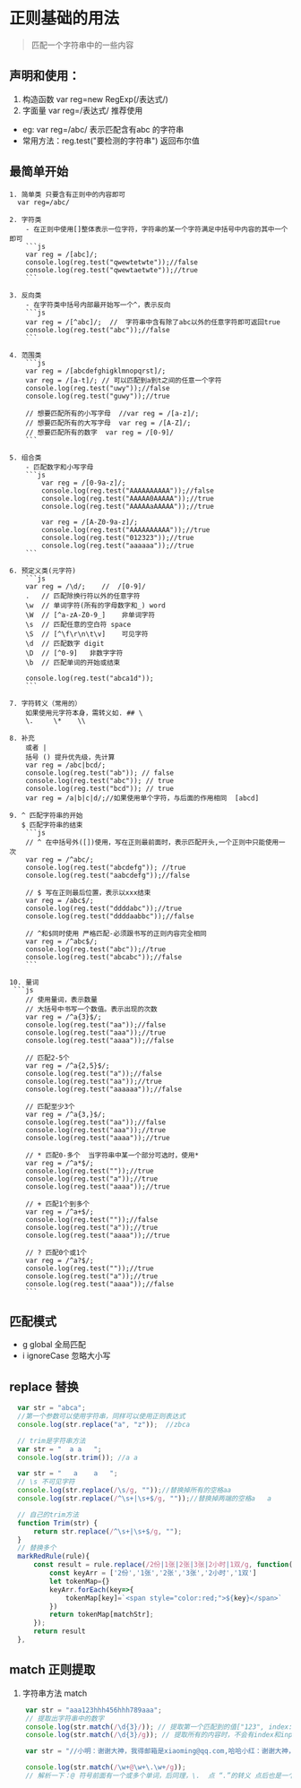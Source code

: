 # 正则基础的用法
>匹配一个字符串中的一些内容
## 声明和使用：
1. 构造函数 var reg=new RegExp(/表达式/)
2. 字面量  var reg=/表达式/  推荐使用
  - eg: var reg=/abc/ 表示匹配含有abc 的字符串
  - 常用方法：reg.test("要检测的字符串") 返回布尔值
## 最简单开始
    1. 简单类 只要含有正则中的内容即可
      var reg=/abc/

    2. 字符类
        - 在正则中使用[]整体表示一位字符，字符串的某一个字符满足中括号中内容的其中一个即可
        ```js
        var reg = /[abc]/;
        console.log(reg.test("qwewtetwte"));//false
        console.log(reg.test("qwewtaetwte"));//true
        ```

    3. 反向类
        - 在字符类中括号内部最开始写一个^，表示反向
        ```js
        var reg = /[^abc]/;  //  字符串中含有除了abc以外的任意字符即可返回true
        console.log(reg.test("abc"));//false
        ```

    4. 范围类
        ```js
        var reg = /[abcdefghigklmnopqrst]/;
        var reg = /[a-t]/; // 可以匹配到a到t之间的任意一个字符
        console.log(reg.test("uwy"));//false
        console.log(reg.test("guwy"));//true

        // 想要匹配所有的小写字母  //var reg = /[a-z]/;
        // 想要匹配所有的大写字母  var reg = /[A-Z]/;
        // 想要匹配所有的数字  var reg = /[0-9]/
        ```

    5. 组合类
        - 匹配数字和小写字母
        ```js
            var reg = /[0-9a-z]/;
            console.log(reg.test("AAAAAAAAAA"));//false
            console.log(reg.test("AAAAA0AAAAA"));//true
            console.log(reg.test("AAAAAaAAAAA"));//true

            var reg = /[A-Z0-9a-z]/;
            console.log(reg.test("AAAAAAAAAA"));//true
            console.log(reg.test("012323"));//true
            console.log(reg.test("aaaaaa"));//true
        ```

    6. 预定义类(元字符)
        ```js
        var reg = /\d/;    //  /[0-9]/
        .   // 匹配除换行符以外的任意字符
        \w	// 单词字符(所有的字母数字和_) word
        \W	// [^a-zA-Z0-9_]	非单词字符
        \s	// 匹配任意的空白符 space
        \S	// [^\f\r\n\t\v]	可见字符
        \d	// 匹配数字 digit
        \D	// [^0-9]	非数字字符
        \b	// 匹配单词的开始或结束 

        console.log(reg.test("abca1d"));
        ```

    7. 字符转义（常用的）
        如果使用元字符本身，需转义如. ## \
        \.     \*    \\

    8. 补充
        或者 |         
        括号 () 提升优先级，先计算
        var reg = /abc|bcd/;
        console.log(reg.test("ab")); // false
        console.log(reg.test("abc")); // true
        console.log(reg.test("bcd")); // true
        var reg = /a|b|c|d/;//如果使用单个字符，与后面的作用相同  [abcd]

    9. ^ 匹配字符串的开始
       $ 匹配字符串的结束
        ```js
        // ^ 在中括号外([])使用，写在正则最前面时，表示匹配开头,一个正则中只能使用一次
        var reg = /^abc/;
        console.log(reg.test("abcdefg")); //true
        console.log(reg.test("aabcdefg"));//false

        // $ 写在正则最后位置，表示以xxx结束
        var reg = /abc$/;
        console.log(reg.test("ddddabc"));//true
        console.log(reg.test("ddddaabbc"));//false

        // ^和$同时使用 严格匹配-必须跟书写的正则内容完全相同
        var reg = /^abc$/;
        console.log(reg.test("abc"));//true
        console.log(reg.test("abcabc"));//false
        ```

    10. 量词
     ```js
        // 使用量词，表示数量
        // 大括号中书写一个数值。表示出现的次数
        var reg = /^a{3}$/;
        console.log(reg.test("aa"));//false
        console.log(reg.test("aaa"));//true
        console.log(reg.test("aaaa"));//false

        // 匹配2-5个
        var reg = /^a{2,5}$/;
        console.log(reg.test("a"));//false
        console.log(reg.test("aa"));//true
        console.log(reg.test("aaaaaa"));//false
        
        // 匹配至少3个
        var reg = /^a{3,}$/;
        console.log(reg.test("aa"));//false
        console.log(reg.test("aaa"));//true
        console.log(reg.test("aaaa"));//true

        // * 匹配0-多个  当字符串中某一个部分可选时，使用*
        var reg = /^a*$/;
        console.log(reg.test(""));//true
        console.log(reg.test("a"));//true
        console.log(reg.test("aaaa"));//true

        // + 匹配1个到多个
        var reg = /^a+$/;
        console.log(reg.test(""));//false
        console.log(reg.test("a"));//true
        console.log(reg.test("aaaa"));//true

        // ? 匹配0个或1个
        var reg = /^a?$/;
        console.log(reg.test(""));//true
        console.log(reg.test("a"));//true
        console.log(reg.test("aaaa"));//false
        ```      
## 匹配模式
  - g  global 全局匹配
  - i  ignoreCase 忽略大小写
## replace 替换
  ```js
    var str = "abca";
    //第一个参数可以使用字符串，同样可以使用正则表达式
    console.log(str.replace("a", "z"));  //zbca

    // trim是字符串方法
    var str = "  a a   ";
    console.log(str.trim()); //a a
  
    var str = "   a    a   ";
    // \s 不可见字符
    console.log(str.replace(/\s/g, ""));//替换掉所有的空格aa
    console.log(str.replace(/^\s+|\s+$/g, ""));//替换掉两端的空格a   a

    // 自己的trim方法
    function Trim(str) {
        return str.replace(/^\s+|\s+$/g, "");
    }
    // 替换多个
    markRedRule(rule){
        const result = rule.replace(/2份|1张|2张|3张|2小时|1双/g, function(matchStr) {
            const keyArr = ['2份','1张','2张','3张','2小时','1双']
            let tokenMap={}
            keyArr.forEach(key=>{
                tokenMap[key]=`<span style="color:red;">${key}</span>`
            })
            return tokenMap[matchStr];
        });
        return result
    },

  ```
## match 正则提取
1. 字符串方法 match
```js
    var str = "aaa123hhh456hhh789aaa";
    // 提取出字符串中的数字
    console.log(str.match(/\d{3}/)); // 提取第一个匹配到的值["123", index: 3, input:"aaa123hhh456hhh789aaa"]
    console.log(str.match(/\d{3}/g)); // 提取所有的内容时，不会有index和input属性字 ["123", "456","789"]

    var str = "//小明：谢谢大神，我得邮箱是xiaoming@qq.com,哈哈小红：谢谢大神，我得邮箱是xiaohong@qq.com哈哈李雷：谢谢大神，我得邮箱是lilei@163.com,哈哈韩梅梅：谢谢大神，我得邮箱是hanmeimei@126.com,哈哈";

    console.log(str.match(/\w+@\w+\.\w+/g));
    // 解析一下：@ 符号前面有一个或多个单词，后同理，\.  点 “.”的转义 点后也是一个单词 g 全局匹配
```
